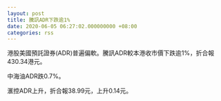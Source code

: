 ```yaml
---
layout: post
title: 騰訊ADR下跌逾1%
date: 2020-06-05 06:27:02.000000000 +08:00
categories: rss
---
```


港股美國預託證券(ADR)普遍偏軟。騰訊ADR較本港收市價下跌逾1%，折合報430.34港元。

中海油ADR跌0.7%。

滙控ADR上升，折合報38.99元，上升0.14元。
